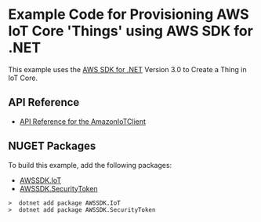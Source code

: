 # Example Code for Provisioning AWS IoT Core 'Things' using AWS SDK for .NET 

This example uses the [AWS SDK for .NET](https://docs.aws.amazon.com/sdk-for-net/) Version 3.0 to Create a Thing in IoT Core.

## API Reference

* [API Reference for the AmazonIoTClient](https://docs.aws.amazon.com/sdkfornet/v3/apidocs/items/IoT/TIoTClient.html)

## NUGET Packages

To build this example, add the following packages:

* [AWSSDK.IoT](https://www.nuget.org/packages/AWSSDK.IoT)
* [AWSSDK.SecurityToken](https://www.nuget.org/packages/AWSSDK.SecurityToken)

```
>  dotnet add package AWSSDK.IoT
>  dotnet add package AWSSDK.SecurityToken
```
